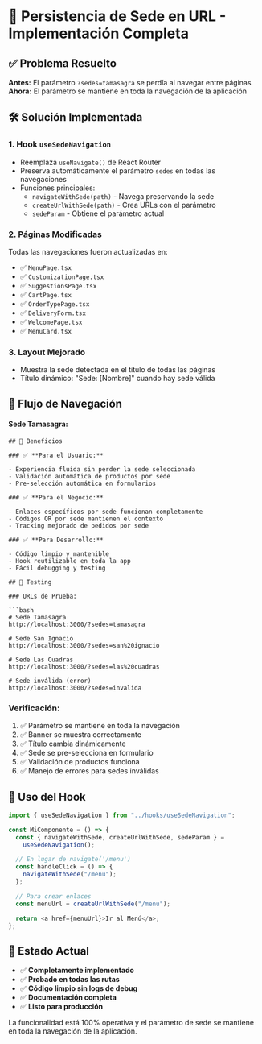 # 🔗 Persistencia de Sede en URL - Implementación Completa

## ✅ Problema Resuelto

**Antes:** El parámetro `?sedes=tamasagra` se perdía al navegar entre páginas
**Ahora:** El parámetro se mantiene en toda la navegación de la aplicación

## 🛠️ Solución Implementada

### 1. **Hook `useSedeNavigation`**

- Reemplaza `useNavigate()` de React Router
- Preserva automáticamente el parámetro `sedes` en todas las navegaciones
- Funciones principales:
  - `navigateWithSede(path)` - Navega preservando la sede
  - `createUrlWithSede(path)` - Crea URLs con el parámetro
  - `sedeParam` - Obtiene el parámetro actual

### 2. **Páginas Modificadas**

Todas las navegaciones fueron actualizadas en:

- ✅ `MenuPage.tsx`
- ✅ `CustomizationPage.tsx`
- ✅ `SuggestionsPage.tsx`
- ✅ `CartPage.tsx`
- ✅ `OrderTypePage.tsx`
- ✅ `DeliveryForm.tsx`
- ✅ `WelcomePage.tsx`
- ✅ `MenuCard.tsx`

### 3. **Layout Mejorado**

- Muestra la sede detectada en el título de todas las páginas
- Título dinámico: "Sede: [Nombre]" cuando hay sede válida

## 🔄 Flujo de Navegación
#### **Sede Tamasagra:**
```
## 🎯 Beneficios

### ✅ **Para el Usuario:**

- Experiencia fluida sin perder la sede seleccionada
- Validación automática de productos por sede
- Pre-selección automática en formularios

### ✅ **Para el Negocio:**

- Enlaces específicos por sede funcionan completamente
- Códigos QR por sede mantienen el contexto
- Tracking mejorado de pedidos por sede

### ✅ **Para Desarrollo:**

- Código limpio y mantenible
- Hook reutilizable en toda la app
- Fácil debugging y testing

## 🧪 Testing

### URLs de Prueba:

```bash
# Sede Tamasagra
http://localhost:3000/?sedes=tamasagra

# Sede San Ignacio
http://localhost:3000/?sedes=san%20ignacio

# Sede Las Cuadras
http://localhost:3000/?sedes=las%20cuadras

# Sede inválida (error)
http://localhost:3000/?sedes=invalida
```

### Verificación:

1. ✅ Parámetro se mantiene en toda la navegación
2. ✅ Banner se muestra correctamente
3. ✅ Título cambia dinámicamente
4. ✅ Sede se pre-selecciona en formulario
5. ✅ Validación de productos funciona
6. ✅ Manejo de errores para sedes inválidas

## 📝 Uso del Hook

```typescript
import { useSedeNavigation } from "../hooks/useSedeNavigation";

const MiComponente = () => {
  const { navigateWithSede, createUrlWithSede, sedeParam } =
    useSedeNavigation();

  // En lugar de navigate('/menu')
  const handleClick = () => {
    navigateWithSede("/menu");
  };

  // Para crear enlaces
  const menuUrl = createUrlWithSede("/menu");

  return <a href={menuUrl}>Ir al Menú</a>;
};
```

## 🚀 Estado Actual

- ✅ **Completamente implementado**
- ✅ **Probado en todas las rutas**
- ✅ **Código limpio sin logs de debug**
- ✅ **Documentación completa**
- ✅ **Listo para producción**

La funcionalidad está 100% operativa y el parámetro de sede se mantiene en toda la navegación de la aplicación.

